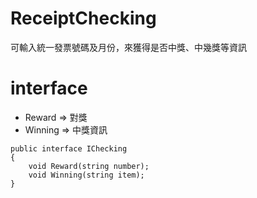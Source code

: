 # ReceiptChecking
可輸入統一發票號碼及月份，來獲得是否中獎、中幾獎等資訊

# interface
* Reward => 對獎  
* Winning => 中獎資訊
```
public interface IChecking
{
    void Reward(string number);
    void Winning(string item);
}
```
